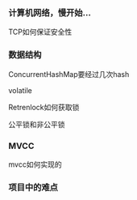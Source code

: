### 计算机网络，慢开始...

TCP如何保证安全性

### 数据结构

ConcurrentHashMap要经过几次hash

volatile

Retrenlock如何获取锁  

公平锁和非公平锁

### MVCC

mvcc如何实现的

### 项目中的难点

### 